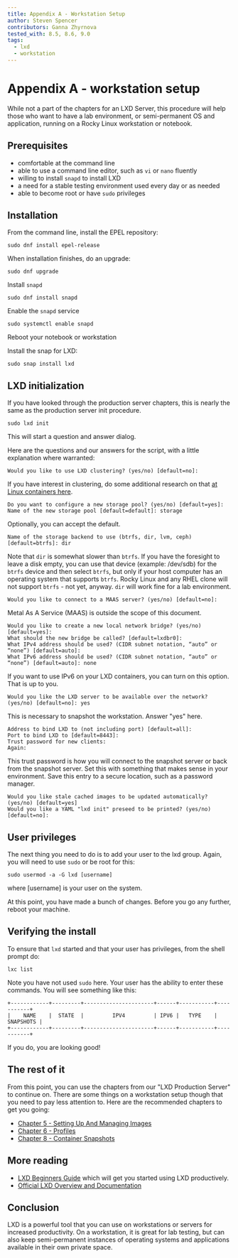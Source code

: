 ```yaml
---
title: Appendix A - Workstation Setup
author: Steven Spencer
contributors: Ganna Zhyrnova
tested_with: 8.5, 8.6, 9.0
tags:
  - lxd
  - workstation
---
```


# Appendix A - workstation setup

While not a part of the chapters for an LXD Server, this procedure will help those who want to have a lab environment, or semi-permanent OS and application, running on a Rocky Linux workstation or notebook.

## Prerequisites

* comfortable at the command line
* able to use a command line editor, such as `vi` or `nano` fluently
* willing to install `snapd` to install LXD
* a need for a stable testing environment used every day or as needed
* able to become root or have `sudo` privileges

## Installation

From the command line, install the EPEL repository:

```
sudo dnf install epel-release 
```

When installation finishes, do an upgrade:

```
sudo dnf upgrade
```

Install `snapd`

```
sudo dnf install snapd 
```

Enable the `snapd` service

```
sudo systemctl enable snapd
```

Reboot your notebook or workstation

Install the snap for LXD:

```
sudo snap install lxd
```

## LXD initialization

If you have looked through the production server chapters, this is nearly the same as the production server init procedure. 

```
sudo lxd init
```

This will start a question and answer dialog. 

Here are the questions and our answers for the script, with a little explanation where warranted:

```
Would you like to use LXD clustering? (yes/no) [default=no]:
```

If you have interest in clustering, do some additional research on that [at Linux containers here](https://documentation.ubuntu.com/lxd/en/latest/clustering/).

```
Do you want to configure a new storage pool? (yes/no) [default=yes]:
Name of the new storage pool [default=default]: storage
```

Optionally, you can accept the default. 

```
Name of the storage backend to use (btrfs, dir, lvm, ceph) [default=btrfs]: dir
```

Note that `dir` is somewhat slower than `btrfs`. If you have the foresight to leave a disk empty, you can use that device (example: /dev/sdb) for the `btrfs` device and then select `btrfs`, but only if your host computer has an operating system that supports `btrfs`. Rocky Linux and any RHEL clone will not support `btrfs` - not yet, anyway. `dir` will work fine for a lab environment.

```
Would you like to connect to a MAAS server? (yes/no) [default=no]:
```

Metal As A Service (MAAS) is outside the scope of this document.

```
Would you like to create a new local network bridge? (yes/no) [default=yes]:
What should the new bridge be called? [default=lxdbr0]: 
What IPv4 address should be used? (CIDR subnet notation, “auto” or “none”) [default=auto]:
What IPv6 address should be used? (CIDR subnet notation, “auto” or “none”) [default=auto]: none
```

If you want to use IPv6 on your LXD containers, you can turn on this option. That is up to you.

```
Would you like the LXD server to be available over the network? (yes/no) [default=no]: yes
```

This is necessary to snapshot the workstation. Answer "yes" here.

```
Address to bind LXD to (not including port) [default=all]:
Port to bind LXD to [default=8443]:
Trust password for new clients:
Again:
```

This trust password is how you will connect to the snapshot server or back from the snapshot server. Set this with something that makes sense in your environment. Save this entry to a secure location, such as a password manager.

```
Would you like stale cached images to be updated automatically? (yes/no) [default=yes]
Would you like a YAML "lxd init" preseed to be printed? (yes/no) [default=no]:
```

## User privileges

The next thing you need to do is to add your user to the lxd group. Again, you will need to use `sudo` or be root for this:

```
sudo usermod -a -G lxd [username]
```

where [username] is your user on the system.

At this point, you have made a bunch of changes. Before you go any further, reboot your machine.

## Verifying the install

To ensure that `lxd` started and that your user has privileges, from the shell prompt do:

```
lxc list
```

Note you have not used `sudo` here. Your user has the ability to enter these commands. You will see something like this:

```
+------------+---------+----------------------+------+-----------+-----------+
|    NAME    |  STATE  |         IPV4         | IPV6 |   TYPE    | SNAPSHOTS |
+------------+---------+----------------------+------+-----------+-----------+
```

If you do, you are looking good!

## The rest of it

From this point, you can use the chapters from our "LXD Production Server" to continue on. There are some things on a workstation setup though that you need to pay less attention to. Here are the recommended chapters to get you going:

* [Chapter 5 - Setting Up And Managing Images](05-lxd_images.md)
* [Chapter 6 - Profiles](06-profiles.md)
* [Chapter 8 - Container Snapshots](08-snapshots.md)

## More reading

* [LXD Beginners Guide](../../guides/containers/lxd_web_servers.md) which will get you started using LXD productively.
* [Official LXD Overview and Documentation](https://documentation.ubuntu.com/lxd/en/latest/)

## Conclusion 

LXD is a powerful tool that you can use on workstations or servers for increased productivity. On a workstation, it is great for lab testing, but can also keep semi-permanent instances of operating systems and applications available in their own private space. 
